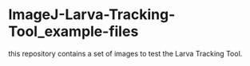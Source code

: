 # ImageJ-Larva-Tracking-Tool_example-files
this repository contains a set of images to test the Larva Tracking Tool.
